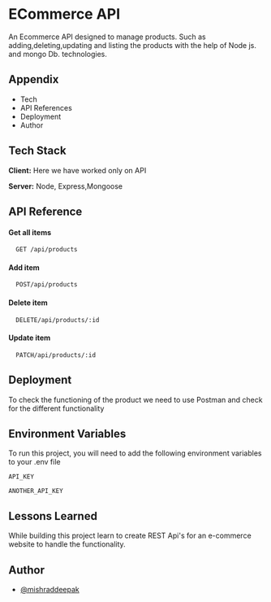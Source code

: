
# ECommerce API

An Ecommerce API designed to manage products. Such as adding,deleting,updating and listing the products with the help of Node js. and mongo Db. technologies.


## Appendix

* Tech
* API References
* Deployment
* Author


## Tech Stack

**Client:** Here we have worked only on API

**Server:** Node, Express,Mongoose


## API Reference

#### Get all items

```http
  GET /api/products
```
#### Add item
```http
  POST/api/products
```
#### Delete item
```http
  DELETE/api/products/:id
```
#### Update item
```http
  PATCH/api/products/:id
```


## Deployment

To check the functioning of the product we need to use Postman and check for the different functionality

 


## Environment Variables

To run this project, you will need to add the following environment variables to your .env file

`API_KEY`

`ANOTHER_API_KEY`


## Lessons Learned

While building this project learn to create REST Api's for an e-commerce website to handle the functionality. 


## Author

- [@mishraddeepak](https://github.com/mishraddeepak)

